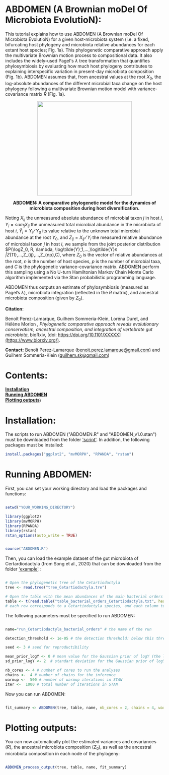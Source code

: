 # ABDOMEN (A Brownian moDel Of Microbiota EvolutioN):





This tutorial explains how to use ABDOMEN (A Brownian moDel Of Microbiota EvolutioN) for a given host-microbiota system (i.e. a fixed, bifurcating host phylogeny and microbiota relative abundances for each extant host species; Fig. 1a). This phylogenetic comparative approach apply the multivariate Brownian motion process to compositional data. It also includes the widely-used Pagel's $\lambda$ tree transformation that quantifies phylosymbiosis by evaluating how much host phylogeny contributes to explaining interspecific variation in present-day microbiota composition (Fig. 1b). ABDOMEN assumes that, from ancestral values at the root $X_0$, the log-absolute abundances of the different microbial taxa change on the host phylogeny following a multivariate Brownian motion model with variance-covariance matrix $R$ (Fig. 1a). 

<p align="center">
    <img src="https://github.com/BPerezLamarque/ABDOMEN/blob/main/example/ABDOMEN.jpg" width="300">
</p>

<p align="center">
    <b>ABDOMEN: A comparative phylogenetic model for the dynamics of microbiota composition during host diversification.</b>
</p>


Noting $X_{ij}$ the unmeasured absolute abundance of microbial taxon $j$ in host $i$, $Y_i=sum_j X_{ij}$ the unmeasured total microbial abundance in the microbiota of host $i$, $\tilde{Y}_i=Y_i⁄Y_0$ its value relative to the unknown total microbial abundance at the root $Y_0$,  and $Z_{ij}=X_{ij}⁄Y_i$  the measured relative abundance of microbial taxon $j$ in host $i$, we sample from the joint posterior distribution $P(\log⁡Z_0, R, \lambda, \log⁡\tilde{Y}̃_1,...,\log⁡\tilde{Y}_n |Z_{11},…,Z_{ij},…,Z_{np},C), where $Z_0$ is the vector of relative abundances at the root, $n$ is the number of host species, $p$ is the number of microbial taxa, and $C$ is the phylogenetic variance-covariance matrix. ABDOMEN perform this sampling using a No U-turn Hamiltonian Markov Chain Monte Carlo algorithm implemented via the Stan probabilistic programming language. 

ABDOMEN thus outputs  an estimate of phylosymbiosis (measured as Pagel’s $\lambda$), microbiota integration (reflected in the $R$ matrix), and ancestral microbiota composition (given by $Z_0$). 



**Citation:** 


Benoît Perez-Lamarque, Guilhem Sommeria-Klein, Loréna Duret, and Hélène Morlon
,
*Phylogenetic comparative approach reveals evolutionary conservatism, ancestral composition, and integration of vertebrate gut microbiota*, bioRxiv, [doi: https://doi.org/10.1101/XXXXX](https://www.biorxiv.org/).


**Contact:** Benoît Perez-Lamarque (benoit.perez.lamarque@gmail.com) and Guilhem Sommeria-Klein (guilhem.sk@gmail.com)




# Contents:
**[Installation](#installation)**\
**[Running ABDOMEN](#running-abdomen)**\
**[Plotting outputs](#plotting-outputs)**\


# Installation:


The scripts to run ABDOMEN ("ABDOMEN.R" and "ABDOMEN_v1.0.stan") must be downloaded from the folder ['script'](https://github.com/BPerezLamarque/ABDOMEN/tree/main/script/). 
In addition, the following packages must be installed:

```r
install.packages("ggplot2", "mvMORPH", "RPANDA", "rstan")

```



# Running ABDOMEN:



First, you can set your working directory and load the packages and functions:

```r

setwd("YOUR_WORKING_DIRECTORY")

library(ggplot2)
library(mvMORPH)
library(RPANDA)
library(rstan)
rstan_options(auto_write = TRUE)


source("ABDOMEN.R")

```

Then, you can load the example dataset of the gut microbiota of Certardiodactyla (from Song et al., 2020) that can be downloaded from the folder ['example'](https://github.com/BPerezLamarque/ABDOMEN/tree/main/example/).: 

```r

# Open the phylogenetic tree of the Cetartiodactyla
tree <- read.tree("tree_Cetartiodactyla.tre")

# Open the table with the mean abundances of the main bacterial orders in the gut microbiota of each Cetartiodactyla species
table <- t(read.table("table_bacterial_orders_Cetartiodactyla.txt", header=TRUE, sep="\t"))
# each row corresponds to a Cetartiodactyla species, and each column to a bacterial order

```


The following parameters must be specified to run ABDOMEN:

```r

name="run_Cetartiodactyla_bacterial_orders" # the name of the run

detection_threshold <- 1e-05 # the detection threshold: below this threshold, we assume that we cannot detect a given microbial taxa. Then, all relative abundances below this threshold are set to this threshold. 

seed <- 3 # seed for reproductibility

mean_prior_logY <- 0 # mean value for the Gaussian prior of logY (the latent variable that correspond to the total microbial abundances, relative to the ancestral ones)
sd_prior_logY <- 2  # standart deviation for the Gaussian prior of logY (the latent variable that correspond to the total microbial abundances, relative to the ancestral ones)

nb_cores <- 4 # number of cores to run the analyses
chains <-  4 # number of chains for the inference
warmup <-  500 # number of warmup iterations in STAN
iter <-  1000 # total number of iterations in STAN

```

Now you can run ABDOMEN: 

```r

fit_summary <- ABDOMEN(tree, table, name, nb_cores = 2, chains = 4, warmup = 1000, iter = 2000)

```

# Plotting outputs:

You can now automatically plot the estimated variances and covariances ($R$), the ancestral microbiota composition ($Z_0$), as well as the ancestral microbiota composition in each node of the phylogeny:

```r

ABDOMEN_process_output(tree, table, name, fit_summary)

```
